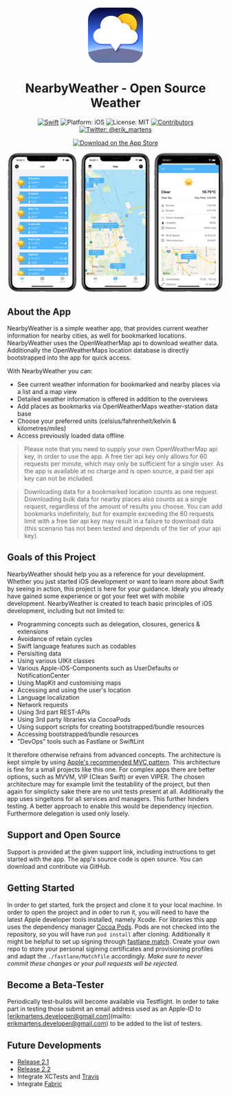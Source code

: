 <p align="center">
<img src="Resources/app_icon.png" alt="NearbyWeather for iOS" height="128" width="128">
</p>

<h1 align="center">NearbyWeather - Open Source Weather</h1>

<p align="center">
<a href="https://developer.apple.com/swift/"><img src="https://img.shields.io/badge/Swift-5-orange.svg?style=flat" alt="Swift"/></a>
<img src="https://img.shields.io/badge/Platform-iOS%2011.0+-lightgrey.svg" alt="Platform: iOS">
<img src="https://img.shields.io/github/license/erikmartens/NearbyWeather.svg?style=flat" alt="License: MIT">
<a href="https://github.com/erikmartens/NearbyWeather/graphs/contributors"><img src="https://img.shields.io/github/contributors/erikmartens/NearbyWeather.svg?style=flat" alt="Contributors"></a>
<a href="https://twitter.com/erik_martens"><img src="https://img.shields.io/badge/Twitter-@erik_martens-blue.svg" alt="Twitter: @erik_martens"/></a>
</p>
<p align="center">
<a href="https://itunes.apple.com/app/nearbyweather/id1227313069"><img src="Resources/app_store_badge.svg" alt="Download on the App Store"/></a>
</p>

<p align="center">
<img src="Resources/screenshots.PNG" alt="NearbyWeather Screenshots">
</p>

## About the App
NearbyWeather is a simple weather app, that provides current weather information for nearby cities, as well for bookmarked locations. NearbyWeather uses the OpenWeatherMap api to download weather data. Additionally the OpenWeatherMaps location database is directly bootstrapped into the app for quick access.

With NearbyWeather you can:
- See current weather information for bookmarked and nearby places via a list and a map view
- Detailed weather information is offered in addition to the overviews
- Add places as bookmarks via OpenWeatherMaps weather-station data base
- Choose your preferred units (celsius/fahrenheit/kelvin & kilometres/miles)
- Access previously loaded data offline

> Please note that you need to supply your own OpenWeatherMap api key, in order to use the app. A free tier api key only allows for 60 requests per minute, which may only be sufficient for a single user. As the app is available at no charge and is open source, a paid tier api key can not be included. 

> Downloading data for a bookmarked location counts as one request. Downloading bulk data for nearby places also counts as a single request, regardless of the amount of results you choose. You can add bookmarks indefinitely, but for example exceeding the 60 requests limit with a free tier api key may result in a failure to download data (this scenario has not been tested and depends of the tier of your api key).

## Goals of this Project
NearbyWeather should help you as a reference for your development. Whether you just started iOS development or want to learn more about Swift by seeing in action, this project is here for your guidance. Idealy you already have gained some experience or got your feet wet with mobile development. NearbyWeather is created to teach basic principles of iOS development, including but not limited to:

- Programming concepts such as delegation, closures, generics & extensions
- Avoidance of retain cycles
- Swift language features such as codables
- Persisiting data
- Using various UIKit classes
- Various Apple-iOS-Components such as UserDefaults or NotificationCenter
- Using MapKit and customising maps
- Accessing and using the user's location
- Language localization
- Network requests
- Using 3rd part REST-APIs
- Using 3rd party libraries via CocoaPods
- Using support scripts for creating bootstrapped/bundle resources
- Accessing bootstrapped/bundle resources
- "DevOps" tools such as Fastlane or SwiftLint

It therefore otherwise refrains from advanced concepts. The architecture is kept simple by using [Apple's recommended MVC pattern](https://developer.apple.com/library/content/documentation/General/Conceptual/DevPedia-CocoaCore/MVC.html). This architecture is fine for a small projects like this one. For complex apps there are better options, such as MVVM, VIP (Clean Swift) or even VIPER. The chosen architecture may for example limit the testability of the project, but then again for simplicty sake there are no unit tests present at all. Additionally the app uses singeltons for all services and managers. This further hinders testing. A better approach to enable this would be dependency injection. Furthermore delegation is used only losely. 

## Support and Open Source
Support is provided at the given support link, including instructions to get started with the app. The app's source code is open source. You can download and contribute via GitHub.

## Getting Started
In order to get started, fork the project and clone it to your local machine. In order to open the project and in oder to run it, you will need to have the latest Apple developer tools installed, namely Xcode. For libraries this app uses the dependency manager [Cocoa Pods](https://cocoapods.org). Pods are not checked into the repository, so you will have run `pod install` after cloning. Additionally it might be helpful to set up signing through [fastlane match](https://docs.fastlane.tools/actions/match/). Create your own repo to store your personal sigining certificates and provisioning profiles and adapt the `./fastlane/Matchfile` accordingly. _Make sure to never commit these changes or your pull requests will be rejected._

## Become a Beta-Tester

Periodically test-builds will become available via Testflight. In order to take part in testing those submit an email address used as an Apple-ID to [erikmartens.developer@gmail.com](mailto: erikmartens.developer@gmail.com) to be added to the list of testers.

## Future Developments
- [Release 2.1](https://github.com/erikmartens/NearbyWeather/projects/2)
- [Release 2.2](https://github.com/erikmartens/NearbyWeather/projects/1)
- Integrate XCTests and [Travis](https://travis-ci.org)
- Integrate [Fabric](https://get.fabric.io)
